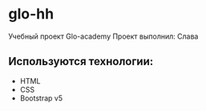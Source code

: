 # glo-hh
Учебный проект Glo-academy
Проект выполнил: Слава

## Используются технологии:
- HTML
- CSS
- Bootstrap v5
